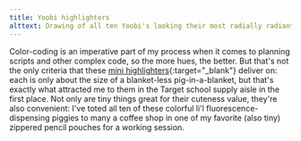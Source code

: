 ```yaml
---
title: Yoobi highlighters
alttext: Drawing of all ten Yoobi's looking their most radially radiant.
---
```


Color-coding is an imperative part of my process when it comes to planning scripts and other complex code, so the more hues, the better. But that's not the only criteria that these [mini highlighters](https://www.target.com/p/yoobi-153-mini-highlighters-multicolor-10-pack/-/A-15103318){:target="_blank"} deliver on: each is only about the size of a blanket-less pig-in-a-blanket, but that's exactly what attracted me to them in the Target school supply aisle in the first place. Not only are tiny things great for their cuteness value, they're also convenient: I've toted all ten of these colorful li'l fluorescence-dispensing piggies to many a coffee shop in one of my favorite (also tiny) zippered pencil pouches for a working session.
